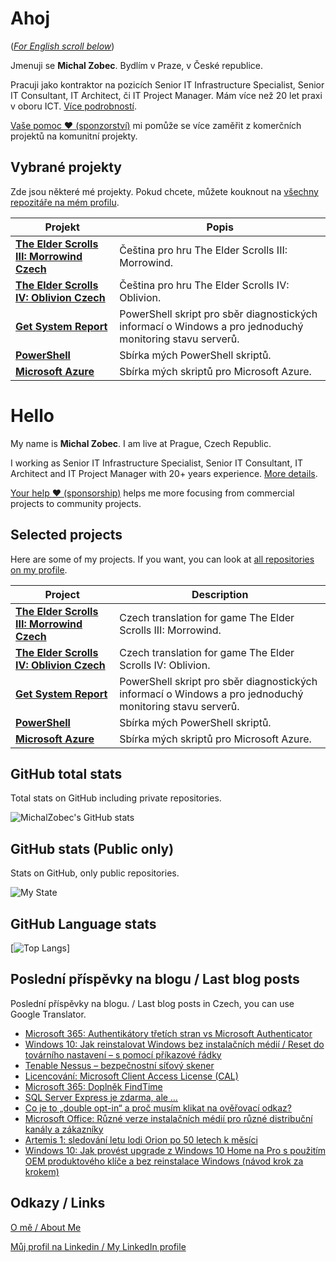 # Ahoj

<a name="documenttitle"></a>

([*For English scroll below*](#english "For English scroll below"))

Jmenuji se **Michal Zobec**. Bydlím v Praze, v České republice.

Pracuji jako kontraktor na pozicích Senior IT Infrastructure Specialist, Senior IT Consultant, IT Architect, či IT Project Manager. Mám více než 20 let praxi v oboru ICT. [Více podrobností](MichalZobec-About.md).

[Vaše pomoc :heart: (sponzorství)](https://www.patreon.com/michalzobec) mi pomůže se více zaměřit z komerčních projektů na komunitní projekty.

## Vybrané projekty

Zde jsou některé mé projekty. Pokud chcete, můžete kouknout na [všechny repozitáře na mém profilu](https://github.com/michalzobec?tab=repositories).

| Projekt | Popis |
| --- | --- |
| **[The Elder Scrolls III: Morrowind Czech](https://github.com/michalzobec/TES3-Morrowind-cesky)** | Čeština pro hru The Elder Scrolls III: Morrowind. |
| **[The Elder Scrolls IV: Oblivion Czech](https://github.com/michalzobec/TES4-Oblivion-cesky)** | Čeština pro hru The Elder Scrolls IV: Oblivion. |
| **[Get System Report](https://github.com/michalzobec/Get-SystemReport)** | PowerShell skript pro sběr diagnostických informací o Windows a pro jednoduchý monitoring stavu serverů. |
| **[PowerShell](https://github.com/michalzobec/PowerShell)** | Sbírka mých PowerShell skriptů. |
| **[Microsoft Azure](https://github.com/michalzobec/microsoft-azure)** | Sbírka mých skriptů pro Microsoft Azure. |

<a name="english"></a>

# Hello

My name is **Michal Zobec**. I am live at Prague, Czech Republic.

I working as Senior IT Infrastructure Specialist, Senior IT Consultant, IT Architect and IT Project Manager with 20+ years experience. [More details](MichalZobec-About.md#english).

[Your help :heart: (sponsorship)](https://www.patreon.com/michalzobec) helps me more focusing from commercial projects to community projects.

## Selected projects

Here are some of my projects. If you want, you can look at [all repositories on my profile](https://github.com/michalzobec?tab=repositories).

| Project | Description |
| --- | --- |
| **[The Elder Scrolls III: Morrowind Czech](https://github.com/michalzobec/TES3-Morrowind-cesky)** | Czech translation for game The Elder Scrolls III: Morrowind. |
| **[The Elder Scrolls IV: Oblivion Czech](https://github.com/michalzobec/TES4-Oblivion-cesky)** | Czech translation for game The Elder Scrolls IV: Oblivion. |
| **[Get System Report](https://github.com/michalzobec/Get-SystemReport)** | PowerShell skript pro sběr diagnostických informací o Windows a pro jednoduchý monitoring stavu serverů. |
| **[PowerShell](https://github.com/michalzobec/PowerShell)** | Sbírka mých PowerShell skriptů. |
| **[Microsoft Azure](https://github.com/michalzobec/microsoft-azure)** | Sbírka mých skriptů pro Microsoft Azure. |

## GitHub total stats

Total stats on GitHub including private repositories.

![MichalZobec's GitHub stats](https://github-readme-stats.vercel.app/api?username=michalzobec&count_private=true&show_icons=true)


## GitHub stats (Public only)

Stats on GitHub, only public repositories.

![My State](https://github-readme-stats.vercel.app/api?username=michalzobec&show_icons=true)

## GitHub Language stats

[![Top Langs](https://github-readme-stats.vercel.app/api/top-langs/?username=michalzobec&langs_count=10&layout=compact)]

## Poslední příspěvky na blogu / Last blog posts

Poslední příspěvky na blogu. / Last blog posts in Czech, you can use Google Translator.

<!-- BLOG-POST-LIST:START -->
- [Microsoft 365: Authentikátory třetích stran vs Microsoft Authenticator](https://www.michalzobec.cz/microsoft-365-authentikatory-tretich-stran-vs-microsoft-authenticator-8873)
- [Windows 10: Jak reinstalovat Windows bez instalačních médií / Reset do továrního nastavení – s pomocí příkazové řádky](https://www.michalzobec.cz/windows-10-jak-reinstalovat-windows-bez-instalacnich-medii-reset-do-tovarniho-nastaveni-s-pomoci-prikazove-radky-8867)
- [Tenable Nessus – bezpečnostní síťový skener](https://www.michalzobec.cz/tenable-nessus-bezpecnostni-sitovy-skener-8861)
- [Licencování: Microsoft Client Access License &lpar;CAL&rpar;](https://www.michalzobec.cz/licencovani-microsoft-client-access-license-cal-8128)
- [Microsoft 365: Doplněk FindTime](https://www.michalzobec.cz/microsoft-365-doplnek-findtime-8365)
- [SQL Server Express je zdarma, ale …](https://www.michalzobec.cz/sql-server-express-je-zdarma-ale-4121)
- [Co je to „double opt-in“ a proč musím klikat na ověřovací odkaz?](https://www.michalzobec.cz/co-je-to-double-opt-in-a-proc-musim-klikat-na-overovaci-odkaz-8844)
- [Microsoft Office: Různé verze instalačních médií pro různé distribuční kanály a zákazníky](https://www.michalzobec.cz/microsoft-office-ruzne-verze-instalacnich-medii-pro-ruzne-distribucni-kanaly-a-zakazniky-8829)
- [Artemis 1: sledování letu lodi Orion po 50 letech k měsíci](https://www.michalzobec.cz/artemis-1-sledovani-letu-lodi-orion-po-50-letech-k-mesici-8817)
- [Windows 10: Jak provést upgrade z Windows 10 Home na Pro s použitím OEM produktového klíče a bez reinstalace Windows &lpar;návod krok za krokem&rpar;](https://www.michalzobec.cz/windows-10-jak-provest-upgrade-z-windows-10-home-na-pro-s-pouzitim-oem-produktoveho-klice-a-bez-reinstalace-windows-navod-krok-za-krokem-8807)
<!-- BLOG-POST-LIST:END -->

## Odkazy / Links

[O mě / About Me](https://zob.ec/mylinktree)

[Můj profil na Linkedin / My LinkedIn profile](https://zob.ec/mylinkedin)
